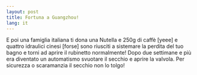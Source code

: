 ```yaml
---
layout: post
title: Fortuna a Guangzhou!
lang: it
---
```


E poi una famiglia italiana ti dona una Nutella e 250g di caff&egrave; [yeee] e quattro idraulici cinesi [forse] sono riusciti a sistemare la perdita del tuo bagno e torni ad aprire il rubinetto normalmente! Dopo due settimane e pi&ugrave; era diventato un automatismo svuotare il secchio e aprire la valvola. Per sicurezza o scaramanzia il secchio non lo tolgo!
